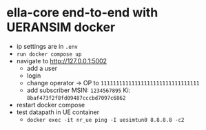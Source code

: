# ella-core end-to-end with UERANSIM docker

 - ip settings are in `.env`
 - `run docker compose up`
 - navigate to http://127.0.0.1:5002
   - add a user
   - login
   - change operator -> OP to `11111111111111111111111111111111`
   - add subscriber
     MSIN: `1234567895`
     Ki: `8baf473f2f8fd09487cccbd7097c6862`
 - restart docker compose
 - test datapath in UE container
   - `docker exec -it nr_ue ping -I uesimtun0 8.8.8.8 -c2`
